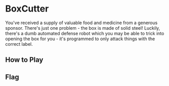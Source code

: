 # BoxCutter

You've received a supply of valuable food and medicine from a generous sponsor.
There's just one problem - the box is made of solid steel! Luckily, there's a
dumb automated defense robot which you may be able to trick into opening the
box for you - it's programmed to only attack things with the correct label.

## How to Play


## Flag
